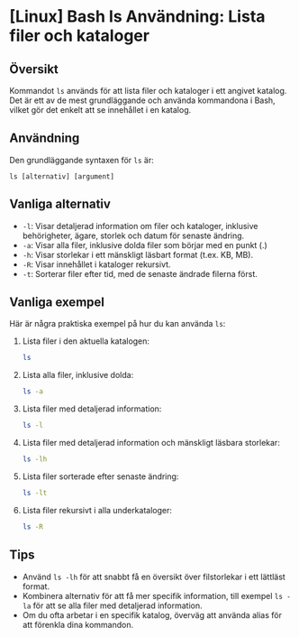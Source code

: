 # [Linux] Bash ls Användning: Lista filer och kataloger

## Översikt
Kommandot `ls` används för att lista filer och kataloger i ett angivet katalog. Det är ett av de mest grundläggande och använda kommandona i Bash, vilket gör det enkelt att se innehållet i en katalog.

## Användning
Den grundläggande syntaxen för `ls` är:

```
ls [alternativ] [argument]
```

## Vanliga alternativ
- `-l`: Visar detaljerad information om filer och kataloger, inklusive behörigheter, ägare, storlek och datum för senaste ändring.
- `-a`: Visar alla filer, inklusive dolda filer som börjar med en punkt (.)
- `-h`: Visar storlekar i ett mänskligt läsbart format (t.ex. KB, MB).
- `-R`: Visar innehållet i kataloger rekursivt.
- `-t`: Sorterar filer efter tid, med de senaste ändrade filerna först.

## Vanliga exempel
Här är några praktiska exempel på hur du kan använda `ls`:

1. Lista filer i den aktuella katalogen:
   ```bash
   ls
   ```

2. Lista alla filer, inklusive dolda:
   ```bash
   ls -a
   ```

3. Lista filer med detaljerad information:
   ```bash
   ls -l
   ```

4. Lista filer med detaljerad information och mänskligt läsbara storlekar:
   ```bash
   ls -lh
   ```

5. Lista filer sorterade efter senaste ändring:
   ```bash
   ls -lt
   ```

6. Lista filer rekursivt i alla underkataloger:
   ```bash
   ls -R
   ```

## Tips
- Använd `ls -lh` för att snabbt få en översikt över filstorlekar i ett lättläst format.
- Kombinera alternativ för att få mer specifik information, till exempel `ls -la` för att se alla filer med detaljerad information.
- Om du ofta arbetar i en specifik katalog, överväg att använda alias för att förenkla dina kommandon.